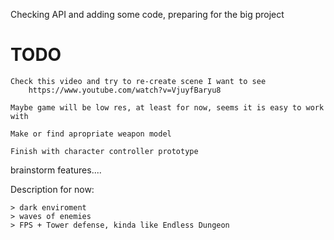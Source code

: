 Checking API and adding some code, preparing for the big project

# TODO
    Check this video and try to re-create scene I want to see 
        https://www.youtube.com/watch?v=VjuyfBaryu8

    Maybe game will be low res, at least for now, seems it is easy to work with

    Make or find apropriate weapon model 

    Finish with character controller prototype


brainstorm features....



Description for now:

    > dark enviroment
    > waves of enemies
    > FPS + Tower defense, kinda like Endless Dungeon
